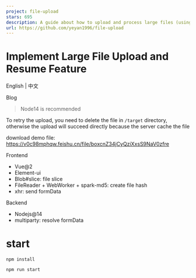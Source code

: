 ```yaml
---
project: file-upload
stars: 695
description: A guide about how to upload and process large files (using Vue.js for frontend and Node.js for backend)
url: https://github.com/yeyan1996/file-upload
---
```


Implement Large File Upload and Resume Feature
==============================================

English | 中文

Blog

> Node14 is recommended

To retry the upload, you need to delete the file in `/target` directory, otherwise the upload will succeed directly because the server cache the file

download demo file: https://v0c98mphqw.feishu.cn/file/boxcnZ34jCyQziXxsS9NaV0zfre

Frontend

-   Vue@2
-   Element-ui
-   Blob#slice: file slice
-   FileReader + WebWorker + spark-md5: create file hash
-   xhr: send formData

Backend

-   Nodejs@14
-   multiparty: resolve formData

start
=====

```
npm install
```

```
npm run start
```
